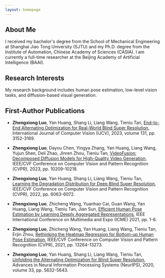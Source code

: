 ```yaml
---
layout: homepage
---
```


## About Me

I received my bachelor's degree from the School of Mechanical Engineering at Shanghai Jiao Tong University (SJTU) and my Ph.D. degree from the Institute of Automation, Chinese Academy of Sciences (CASIA). I am currently a full-time researcher at the Beijing Academy of Artificial Intelligence (BAAI).


## Research Interests
My research background includes human pose estimation, low-level vision tasks, and diffusion-based visual generation.

## First-Author Publications

- **Zhengxiong Luo**, Yan Huang, Shang Li, Liang Wang, Tieniu Tan, [End-to-End Alternating Optimization for Real-World Blind Super Resolution](https://arxiv.org/abs/2308.08816), International Journal of Computer Vision (IJCV), 2023, volume 131, pp. 3152-3169.

- **Zhengxiong Luo**, Dayou Chen, Yingya Zhang, Yan Huang, Liang Wang, Yujun Shen, Deli Zhao, Jinren Zhou, Tieniu Tan, [VideoFusion: Decomposed Diffusion Models for High-Quality Video Generation](https://arxiv.org/abs/2303.08320), IEEE/CVF Conference on Computer Vision and Pattern Recognition (CVPR), 2023, pp. 10209-10218.

- **Zhengxiong Luo**, Yan Huang, Shang Li, Liang Wang, Tieniu Tan, [Learning the Degradation Distribution for Deep Blind Super Resolution](https://arxiv.org/abs/2203.04962), IEEE/CVF Conference on Computer Vision and Pattern Recognition (CVPR), 2022, pp. 6063-6072.

- **Zhengxiong Luo**, Zhicheng Wang, Yuanhao Cai, Guan Wang, Yan Huang, Liang Wang, Tieniu Tan, Jian Sun, [Efficient Human Pose Estimation by Learning Deeply Aggregated Representations](https://arxiv.org/abs/2012.07033), IEEE International Conference on Multimedia and Expo (ICME) 2021, pp. 1-6.

- **Zhengxiong Luo**, Zhicheng Wang, Yan Huang, Liang Wang, Tieniu Tan, Erjin Zhou, [Rethinking the Heatmap Regression for Bottom-up Human Pose Estimation](https://openaccess.thecvf.com/content/CVPR2021/papers/Luo_Rethinking_the_Heatmap_Regression_for_Bottom-Up_Human_Pose_Estimation_CVPR_2021_paper.pdf), IEEE/CVF Conference on Computer Vision and Pattern Recognition (CVPR), 2021, pp. 13264-13273.

- **Zhengxiong Luo**, Yan Huang, Shang Li, Liang Wang, Tieniu Tan, [Unfolding the Alternating Optimization for Blind Super Resolution](https://proceedings.neurips.cc/paper/2020/file/3d2d8ccb37df977cb6d9da15b76c3f3a-Paper.pdf), Advances in Neural Information Processing Systems (NeurIPS), 2020, volume 33, pp. 5632-5643.


